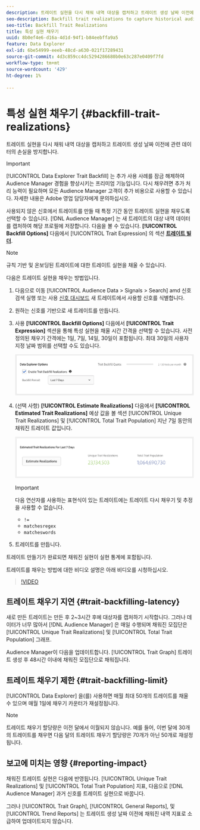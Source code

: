 ```yaml
---
description: 트레이트 실현을 다시 채워 내역 대상을 캡처하고 트레이트 생성 날짜 이전에 관련 데이터의 손실을 방지합니다.
seo-description: Backfill trait realizations to capture historical audiences and avoid loss of relevant data prior to a trait creation date.
seo-title: Backfill Trait Realizations
title: 특성 실현 채우기
uuid: 8b0ef4e6-d16a-4d1d-94f1-b84eebffa9a5
feature: Data Explorer
exl-id: 6be54999-eeeb-48cd-a630-021f17289431
source-git-commit: 4d3c859cc4dc5294286680b0e63c287e0409f7fd
workflow-type: tm+mt
source-wordcount: '429'
ht-degree: 1%

---
```


# 특성 실현 채우기 {#backfill-trait-realizations}

트레이트 실현을 다시 채워 내역 대상을 캡처하고 트레이트 생성 날짜 이전에 관련 데이터의 손실을 방지합니다.

>[!IMPORTANT]
>
>[!UICONTROL Data Explorer Trait Backfill] 는 추가 사용 사례를 잠금 해제하여 Audience Manager 경험을 향상시키는 프리미엄 기능입니다. 다시 채우려면 추가 처리 능력이 필요하며 모든 Audience Manager 고객이 추가 비용으로 사용할 수 있습니다. 자세한 내용은 Adobe 영업 담당자에게 문의하십시오.

사용되지 않은 신호에서 트레이트를 만들 때 특정 기간 동안 트레이트 실현을 채우도록 선택할 수 있습니다. [!DNL Audience Manager] 는 새 트레이트의 대상 내역 데이터를 캡처하여 해당 프로필에 저장합니다. 다음을 볼 수 있습니다. **[!UICONTROL Backfill Options]** 다음에서 [!UICONTROL Trait Expression] 의 섹션 **[트레이트 빌더](../../features/traits/about-trait-builder.md)**.

>[!NOTE]
>
>규칙 기반 및 온보딩된 트레이트에 대한 트레이트 실현을 채울 수 있습니다.

다음은 트레이트 실현을 채우는 방법입니다.

1. 다음으로 이동 [!UICONTROL Audience Data > Signals > Search] amd 신호 검색 실행 또는 사용 [신호 대시보드](../../features/data-explorer/data-explorer-signals-dashboard.md) 새 트레이트에서 사용할 신호를 식별합니다.
1. 원하는 신호를 기반으로 새 트레이트를 만듭니다.
1. 사용 **[!UICONTROL Backfill Options]** 다음에서 **[!UICONTROL Trait Expression]** 섹션을 통해 특성 실현을 채울 시간 간격을 선택할 수 있습니다. 사전 정의된 채우기 간격에는 1일, 7일, 14일, 30일이 포함됩니다. 최대 30일의 사용자 지정 날짜 범위를 선택할 수도 있습니다.

   ![특성 다시 채우기](assets/signals-trait-backfill.png)

1. (선택 사항) **[!UICONTROL Estimate Realizations]** 다음에서 **[!UICONTROL Estimated Trait Realizations]** 예상 값을 볼 섹션 [!UICONTROL Unique Trait Realizations] 및 [!UICONTROL Total Trait Population] 지난 7일 동안의 채워진 트레이트 값입니다.

   ![트레이트 실현 예측](assets/estimate-trait-realizations.png)

   >[!IMPORTANT]
   >
   >다음 연산자를 사용하는 표현식이 있는 트레이트에는 트레이트 다시 채우기 및 추정을 사용할 수 없습니다.
   >    * `!=`
   >    * `matchesregex`
   >    * `matcheswords`

1. 트레이트를 만듭니다.

트레이트 만들기가 완료되면 채워진 실현이 실현 통계에 포함됩니다.

트레이트를 채우는 방법에 대한 비디오 설명은 아래 비디오를 시청하십시오.

>[!VIDEO](https://video.tv.adobe.com/v/25169/)

## 트레이트 채우기 지연 {#trait-backfilling-latency}

새로 만든 트레이트는 만든 후 2~3시간 후에 대상자를 캡처하기 시작합니다. 그러나 데이터가 너무 많아서 [!DNL Audience Manager] 은 매일 수행되며 채워진 모집단은 [!UICONTROL Unique Trait Realizations] 및 [!UICONTROL Total Trait Population] 그래프.

Audience Manager이 다음을 업데이트합니다. [!UICONTROL Trait Graph] 트레이트 생성 후 48시간 이내에 채워진 모집단으로 채워집니다.

## 트레이트 채우기 제한 {#trait-backfilling-limit}

[!UICONTROL Data Explorer] 을(를) 사용하면 매월 최대 50개의 트레이트를 채울 수 있으며 매월 1일에 채우기 카운터가 재설정됩니다.

>[!NOTE]
>
>트레이트 채우기 할당량은 이전 달에서 이월되지 않습니다. 예를 들어, 이번 달에 30개의 트레이트를 채우면 다음 달의 트레이트 채우기 할당량은 70개가 아닌 50개로 재설정됩니다.

## 보고에 미치는 영향 {#reporting-impact}

채워진 트레이트 실현은 다음에 반영됩니다. [!UICONTROL Unique Trait Realizations] 및 [!UICONTROL Total Trait Population] 지표, 다음으로 [!DNL Audience Manager] 과거 신호를 트레이트 실현으로 바꿉니다.

그러나 [!UICONTROL Trait Graph], [!UICONTROL General Reports], 및 [!UICONTROL Trend Reports] 는 트레이트 생성 날짜 이전에 채워진 내역 지표로 소급하여 업데이트되지 않습니다.
